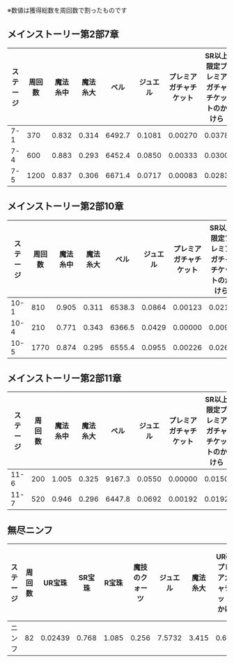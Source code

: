 ※数値は獲得総数を周回数で割ったものです


  ## メインストーリー第2部7章

  |ステージ|周回数|魔法糸中|魔法糸大|ベル|ジュエル|プレミアガチャチケット|SR以上限定プレミアガチャチケットのかけら|1984陽彩|2061陽彩|クッキングエプロン陽彩|ホリデーカジュアル陽彩|ラウンジウェア陽彩|猛撃の破宝珠|勇猛の破宝珠 |
  | --| --| --| --| --| --| --| --| --| --| --| --| --| --| -- |
  | 7-1| 370| 0.832| 0.314| 6492.7| 0.1081| 0.00270| 0.0378| 0.00270| 0.00270| 0.01892| 0.00541| 0.03243| 0.497| 0.424 |
  | 7-4| 600| 0.883| 0.293| 6452.4| 0.0850| 0.00333| 0.0300| 0.00000| 0.00000| 0.01667| 0.01667| 0.03667| 0.385| 0.400 |
  | 7-5| 1200| 0.837| 0.306| 6671.4| 0.0717| 0.00083| 0.0283| 0.00167| 0.00167| 0.01667| 0.01750| 0.05750| 0.392| 0.355 |
  


  ## メインストーリー第2部10章

  |ステージ|周回数|魔法糸中|魔法糸大|ベル|ジュエル|プレミアガチャチケット|SR以上限定プレミアガチャチケットのかけら|1984エリザ|2061エリザ|クッキングエプロンエリザ|ホリデーカジュアルエリザ|ラウンジウェアエリザ|俊敏の破宝珠|精密の破宝珠 |
  | --| --| --| --| --| --| --| --| --| --| --| --| --| --| -- |
  | 10-1| 810| 0.905| 0.311| 6538.3| 0.0864| 0.00123| 0.0210| 0.00000| 0.00247| 0.00741| 0.01111| 0.03210| 0.341| 0.321 |
  | 10-4| 210| 0.771| 0.343| 6366.5| 0.0429| 0.00000| 0.0095| 0.00000| 0.00000| 0.02857| 0.01429| 0.04762| 0.510| 0.462 |
  | 10-5| 1770| 0.874| 0.295| 6555.4| 0.0955| 0.00226| 0.0266| 0.00169| 0.00452| 0.01638| 0.01921| 0.04915| 0.412| 0.426 |
  


  ## メインストーリー第2部11章

  |ステージ|周回数|魔法糸中|魔法糸大|ベル|ジュエル|プレミアガチャチケット|SR以上限定プレミアガチャチケットのかけら|1984セイラ|2061セイラ|クッキングエプロンセイラ|ホリデーカジュアルセイラ|ラウンジウェアセイラ|1984ここあ|2061ここあ|クッキングエプロンここあ|ホリデーカジュアルここあ|ラウンジウェアここあ|俊敏の破宝珠|拒絶の破宝珠 |
  | --| --| --| --| --| --| --| --| --| --| --| --| --| --| --| --| --| --| --| -- |
  | 11-6| 200| 1.005| 0.325| 9167.3| 0.0550| 0.00000| 0.0150| 0.00000| 0.00000| 0.01000| 0.00500| 0.01000| 0.00500| 0.00000| 0.01000| 0.00500| 0.02500| 0.395| 0.475 |
  | 11-7| 520| 0.946| 0.296| 6447.8| 0.0692| 0.00192| 0.0192| 0.00192| 0.00192| 0.00962| 0.00577| 0.02308| 0.00000| 0.00000| 0.01154| 0.00577| 0.02500| 0.435| 0.34423076923076923 |
  


  ## 無尽ニンフ

  |ステージ|周回数|UR宝珠|SR宝珠|R宝珠|魔技のクォーツ|ジュエル|魔法糸大|UR確定プレミアガチャチケットのかけら|SR以上限定プレミアガチャチケットのかけら|プレミアガチャチケット|属性技の素材（下級）|属性技の素材（中級）|属性技の素材（上級） |
  | --| --| --| --| --| --| --| --| --| --| --| --| --| -- |
  | ニンフ| 82| 0.02439| 0.768| 1.085| 0.256| 7.5732| 3.415| 0.6707| 1.8659| 0.79268| 29.5| 22.8| 16.8 |
  

